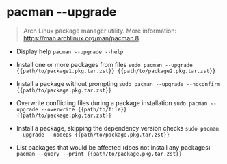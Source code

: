 # pacman --upgrade
> Arch Linux package manager utility.
> More information: <https://man.archlinux.org/man/pacman.8>.

- Display help
`pacman --upgrade --help`

- Install one or more packages from files
`sudo pacman --upgrade {{path/to/package1.pkg.tar.zst}} {{path/to/package2.pkg.tar.zst}}`

- Install a package without prompting
`sudo pacman --upgrade --noconfirm {{path/to/package.pkg.tar.zst}}`

- Overwrite conflicting files during a package installation
`sudo pacman --upgrade --overwrite {{path/to/file}} {{path/to/package.pkg.tar.zst}}`

- Install a package, skipping the dependency version checks
`sudo pacman --upgrade --nodeps {{path/to/package.pkg.tar.zst}}`

- List packages that would be affected (does not install any packages)
`pacman --query --print {{path/to/package.pkg.tar.zst}}`
